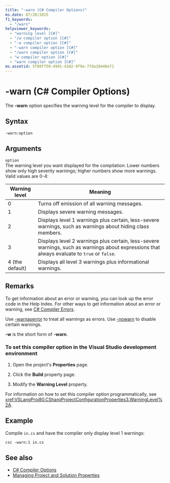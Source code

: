 ```yaml
---
title: "-warn (C# Compiler Options)"
ms.date: 07/20/2015
f1_keywords: 
  - "/warn"
helpviewer_keywords: 
  - "warning level [C#]"
  - "/w compiler option [C#]"
  - "-w compiler option [C#]"
  - "-warn compiler option [C#]"
  - "/warn compiler option [C#]"
  - "w compiler option [C#]"
  - "warn compiler option [C#]"
ms.assetid: 5f80ff59-4991-4382-9f9a-77da18446e71
---
```

# -warn (C# Compiler Options)
The **-warn** option specifies the warning level for the compiler to display.  
  
## Syntax  
  
```console  
-warn:option  
```  
  
## Arguments  
 `option`  
 The warning level you want displayed for the compilation: Lower numbers show only high severity warnings; higher numbers show more warnings. Valid values are 0-4:  
  
|Warning level|Meaning|  
|-------------------|-------------|  
|0|Turns off emission of all warning messages.|  
|1|Displays severe warning messages.|  
|2|Displays level 1 warnings plus certain, less-severe warnings, such as warnings about hiding class members.|  
|3|Displays level 2 warnings plus certain, less-severe warnings, such as warnings about expressions that always evaluate to `true` or `false`.|  
|4 (the default)|Displays all level 3 warnings plus informational warnings.|  
  
## Remarks  
 To get information about an error or warning, you can look up the error code in the Help Index. For other ways to get information about an error or warning, see [C# Compiler Errors](../../../csharp/language-reference/compiler-messages/index.md).  
  
 Use [-warnaserror](../../../csharp/language-reference/compiler-options/warnaserror-compiler-option.md) to treat all warnings as errors. Use [-nowarn](../../../csharp/language-reference/compiler-options/nowarn-compiler-option.md) to disable certain warnings.  
  
 **-w** is the short form of **-warn**.  
  
### To set this compiler option in the Visual Studio development environment  
  
1. Open the project's **Properties** page.  
  
2. Click the **Build** property page.  
  
3. Modify the **Warning Level** property.  
  
 For information on how to set this compiler option programmatically, see <xref:VSLangProj80.CSharpProjectConfigurationProperties3.WarningLevel%2A>.  
  
## Example  
 Compile `in.cs` and have the compiler only display level 1 warnings:  
  
```console  
csc -warn:1 in.cs  
```  
  
## See also

- [C# Compiler Options](../../../csharp/language-reference/compiler-options/index.md)
- [Managing Project and Solution Properties](/visualstudio/ide/managing-project-and-solution-properties)
